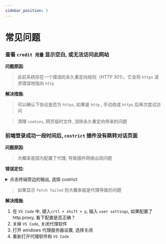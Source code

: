 ```yaml
---
sidebar_position: 3
---
```



# 常见问题




### 查看 `credit 用量` 显示空白, 或无法访问此网站


**问题原因**: 
> 此前系统存在一个错误的永久重定向规则（HTTP 301），它会将 `https` 请求错误地指向 `http`

**解决措施**:

> 可以确认下协议是否为 `https`, 如果是 `http` , 手动改成 `https` 后再次尝试访问

> 清理 `cookies`, 网页临时文件, 消除永久重定向带来的问题


### 前端登录成功一段时间后, `costrict` 插件没有跳转对话页面

**问题原因**: 
> 大概率是因为配置了代理, 导致插件网络出现问题

**错误定位**:


<details>
  <summary> 点击终端旁边的输出, 选择 costrict </summary>

![img.png](FAQ-img/proxy-err.png)

</details>


> 如果显示 `fetch failed` 则大概率就是代理导致的问题

**解决措施**:

1. 在 `VS Code` 中,  键入`crtl + shift + p`, 输入 `user settings`, 如果配置了 http.proxy, 看下配置是否正确？
2. 关掉 `VS Code`, 关闭代理软件
3. 打开 windows 代理服务器设置, 选择关闭
4. 重新打开代理软件和 `VS Code`

